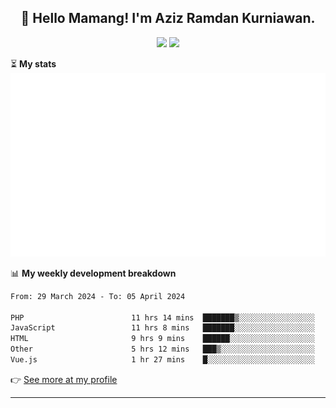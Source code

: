 <h2 align="center">👋 Hello Mamang! I'm Aziz Ramdan Kurniawan.</h2>  
<p align="center">
  <img src="https://komarev.com/ghpvc/?username=azizramdan">
  <img src="https://wakatime.com/badge/user/90056fa0-4c31-4eca-954e-2a3ac05896f9.svg">
</p>
    
⏳ **My stats**  
![](https://raw.githubusercontent.com/azizramdan/github-stats/master/generated/overview.svg#gh-dark-mode-only)

📊 **My weekly development breakdown**
<!--START_SECTION:waka-->

```txt
From: 29 March 2024 - To: 05 April 2024

PHP                        11 hrs 14 mins  ███████▒░░░░░░░░░░░░░░░░░   28.69 %
JavaScript                 11 hrs 8 mins   ███████░░░░░░░░░░░░░░░░░░   28.45 %
HTML                       9 hrs 9 mins    ██████░░░░░░░░░░░░░░░░░░░   23.36 %
Other                      5 hrs 12 mins   ███▒░░░░░░░░░░░░░░░░░░░░░   13.28 %
Vue.js                     1 hr 27 mins    █░░░░░░░░░░░░░░░░░░░░░░░░   03.71 %
```

<!--END_SECTION:waka-->
👉 [See more at my profile](https://wakatime.com/@azizramdan)
***
